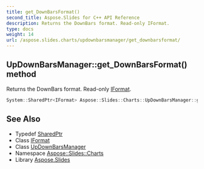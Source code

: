 ```yaml
---
title: get_DownBarsFormat()
second_title: Aspose.Slides for C++ API Reference
description: Returns the DownBars format. Read-only IFormat.
type: docs
weight: 14
url: /aspose.slides.charts/updownbarsmanager/get_downbarsformat/
---
```

## UpDownBarsManager::get_DownBarsFormat() method


Returns the DownBars format. Read-only [IFormat](../../iformat/).

```cpp
System::SharedPtr<IFormat> Aspose::Slides::Charts::UpDownBarsManager::get_DownBarsFormat() override
```

## See Also

* Typedef [SharedPtr](../../../system/sharedptr/)
* Class [IFormat](../../iformat/)
* Class [UpDownBarsManager](../)
* Namespace [Aspose::Slides::Charts](../../)
* Library [Aspose.Slides](../../../)